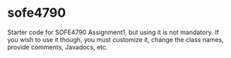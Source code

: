 # sofe4790
Starter code for SOFE4790 Assignment1, but using it is not mandatory. If you wish to use it though, you must customize it, change the class names, provide comments, Javadocs, etc.
